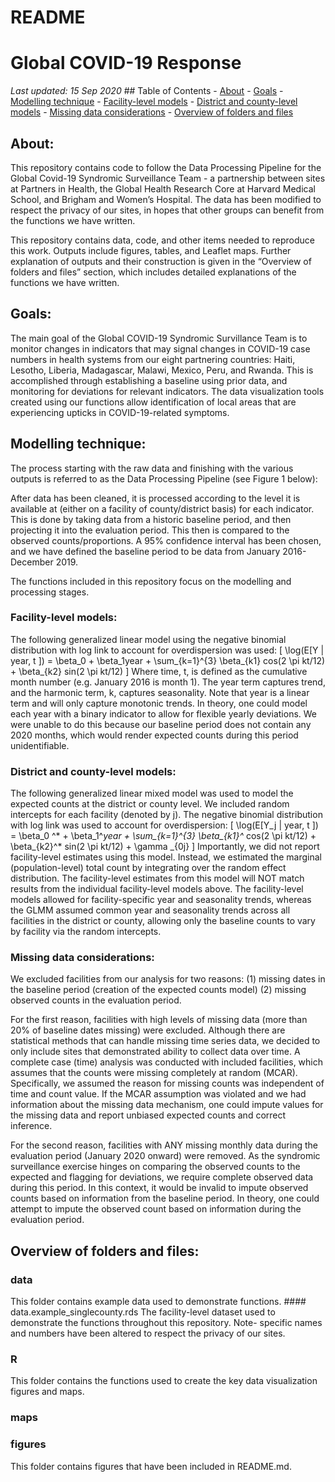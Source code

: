 README
================

# Global COVID-19 Response

*Last updated: 15 Sep 2020* \#\# Table of Contents - [About](#About) -
[Goals](#Goals) - [Modelling technique](#Modelling-technique) -
[Facility-level models](#Facility-level-models) - [District and
county-level models](#District-and-county-level-models) - [Missing data
considerations](#Missing-data-considerations) - [Overview of folders and
files](#Overview-of-folders-and-files)

## About:

This repository contains code to follow the Data Processing Pipeline for
the Global Covid-19 Syndromic Surveillance Team - a partnership between
sites at Partners in Health, the Global Health Research Core at Harvard
Medical School, and Brigham and Women’s Hospital. The data has been
modified to respect the privacy of our sites, in hopes that other groups
can benefit from the functions we have written.

This repository contains data, code, and other items needed to reproduce
this work. Outputs include figures, tables, and Leaflet maps. Further
explanation of outputs and their construction is given in the “Overview
of folders and files” section, which includes detailed explanations of
the functions we have written.

## Goals:

The main goal of the Global COVID-19 Syndromic Survillance Team is to
monitor changes in indicators that may signal changes in COVID-19 case
numbers in health systems from our eight partnering countries: Haiti,
Lesotho, Liberia, Madagascar, Malawi, Mexico, Peru, and Rwanda. This is
accomplished through establishing a baseline using prior data, and
monitoring for deviations for relevant indicators. The data
visualization tools created using our functions allow identification of
local areas that are experiencing upticks in COVID-19-related symptoms.

## Modelling technique:

The process starting with the raw data and finishing with the various
outputs is referred to as the Data Processing Pipeline (see Figure 1
below):

After data has been cleaned, it is processed according to the level it
is available at (either on a facility of county/district basis) for each
indicator. This is done by taking data from a historic baseline period,
and then projecting it into the evaluation period. This then is compared
to the observed counts/proportions. A 95% confidence interval has been
chosen, and we have defined the baseline period to be data from January
2016-December 2019.

The functions included in this repository focus on the modelling and
processing stages.

### Facility-level models:

The following generalized linear model using the negative binomial
distribution with log link to account for overdispersion was used:
\[ \log(E[Y | year, t ]) = \beta_0 + \beta_1year + \sum_{k=1}^{3} \beta_{k1} cos(2 \pi kt/12) + \beta_{k2} sin(2 \pi kt/12) \]
Where time, t, is defined as the cumulative month number (e.g. January
2016 is month 1). The year term captures trend, and the harmonic term,
k, captures seasonality. Note that year is a linear term and will only
capture monotonic trends. In theory, one could model each year with a
binary indicator to allow for flexible yearly deviations. We were unable
to do this because our baseline period does not contain any 2020 months,
which would render expected counts during this period unidentifiable.

### District and county-level models:

The following generalized linear mixed model was used to model the
expected counts at the district or county level. We included random
intercepts for each facility (denoted by j). The negative binomial
distribution with log link was used to account for overdispersion:
\[ \log(E[Y_j | year, t ]) = \beta_0 ^* + \beta_1^*year + \sum_{k=1}^{3} \beta_{k1}^* cos(2 \pi kt/12) + \beta_{k2}^* sin(2 \pi kt/12) + \gamma _{0j} \]
Importantly, we did not report facility-level estimates using this
model. Instead, we estimated the marginal (population-level) total count
by integrating over the random effect distribution. The facility-level
estimates from this model will NOT match results from the individual
facility-level models above. The facility-level models allowed for
facility-specific year and seasonality trends, whereas the GLMM assumed
common year and seasonality trends across all facilities in the district
or county, allowing only the baseline counts to vary by facility via the
random intercepts.

### Missing data considerations:

We excluded facilities from our analysis for two reasons: (1) missing
dates in the baseline period (creation of the expected counts model) (2)
missing observed counts in the evaluation period.

For the first reason, facilities with high levels of missing data (more
than 20% of baseline dates missing) were excluded. Although there are
statistical methods that can handle missing time series data, we decided
to only include sites that demonstrated ability to collect data over
time. A complete case (time) analysis was conducted with included
facilities, which assumes that the counts were missing completely at
random (MCAR). Specifically, we assumed the reason for missing counts
was independent of time and count value. If the MCAR assumption was
violated and we had information about the missing data mechanism, one
could impute values for the missing data and report unbiased expected
counts and correct inference.

For the second reason, facilities with ANY missing monthly data during
the evaluation period (January 2020 onward) were removed. As the
syndromic surveillance exercise hinges on comparing the observed counts
to the expected and flagging for deviations, we require complete
observed data during this period. In this context, it would be invalid
to impute observed counts based on information from the baseline period.
In theory, one could attempt to impute the observed count based on
information during the evaluation period.

## Overview of folders and files:

### data

This folder contains example data used to demonstrate functions.
\#\#\#\# data.example\_singlecounty.rds The facility-level dataset used
to demonstrate the functions throughout this repository. Note- specific
names and numbers have been altered to respect the privacy of our sites.

### R

This folder contains the functions used to create the key data
visualization figures and maps.

### maps

### figures

This folder contains figures that have been included in README.md.
